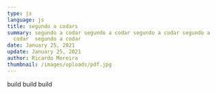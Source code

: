 ```yaml
---
type: js
language: js
title: segundo a codars
summary: segundo a codar segundo a codar segundo a codar segundo a
  codar  segundo a codar
date: January 25, 2021
update: January 25, 2021
author: Ricardo Moreira
thumbnail: /images/uploads/pdf.jpg
---
```

build build build